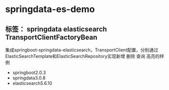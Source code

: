 ﻿# springdata-es-demo
标签： springdata elasticsearch TransportClientFactoryBean
------
集成springboot-springdata-elasticsearch，TransportClient配置，分别通过ElasticSearchTemplate和ElasticSearchRepository实现新增 删除 查询 高亮的样例

 - springboot2.0.3 
 - springdata3.0.8 
 - elasticsearch5.6.10
